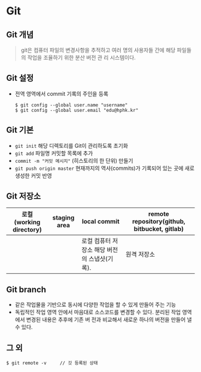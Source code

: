 # Git 

## Git 개념 

> git은 컴퓨터 파일의 변경사항을 추적하고 여러 명의 사용자들 간에 해당 파일들의 작업을 조율하기 위한 분산 버전 관 리 시스템이다. 



## Git 설정 

* 전역 영역에서 commit 기록의 주인을 등록 

  ```
  $ git config --global user.name "username" 
  $ git config --global user.email "edu@hphk.kr"
  ```



## Git 기본

* `git init` 해당 디렉토리를 Git이 관리하도록 초기화 
* `git add` 파일명 커밋할 목록에 추가 
* ` commit -m "커밋 메시지" ` (히스토리의 한 단위) 만들기 
* `git push origin master` 현재까지의 역사(commits)가 기록되어 있는 곳에 새로 생성한 커밋 반영 



## Git 저장소 

| 로컬(working directory) | staging area | local commit                                 | remote repository(github, bitbucket, gitlab) |
| ----------------------- | ------------ | -------------------------------------------- | -------------------------------------------- |
|                         |              | 로컬 컴퓨터 저장소 해당 버전의 스냅샷(기록). | 원격 저장소                                  |



## Git branch 

* 같은 작업물을 기반으로 동시에 다양한 작업을 할 수 있게 만들어 주는 기능 
* 독립적인 작업 영역 안에서 마음대로 소스코드를 변경할 수 있다. 분리된 작업 영역에서 변경된 내용은 추후에 기존 버 전과 비교해서 새로운 하나의 버전을 만들어 낼 수 있다.



## 그 외

```
$ git remote -v 	// 깃 등록된 상태
```

